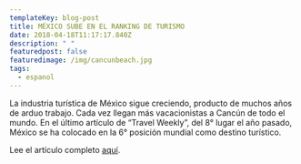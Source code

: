 ```yaml
---
templateKey: blog-post
title: MÉXICO SUBE EN EL RANKING DE TURISMO
date: 2018-04-18T11:17:17.840Z
description: " "
featuredpost: false
featuredimage: /img/cancunbeach.jpg
tags:
  - espanol
---
```

La industria turística de México sigue creciendo, producto de muchos años de arduo trabajo. Cada vez llegan más vacacionistas a Cancún de todo el mundo. En el último artículo de “Travel Weekly”, del 8° lugar el año pasado, México se ha colocado en la 6° posición mundial como destino turístico.

Lee el artículo completo [aquí](https://www.travelweekly.com/Mexico-Travel/Big-year-pushes-Mexico-up-tourism-ranking).